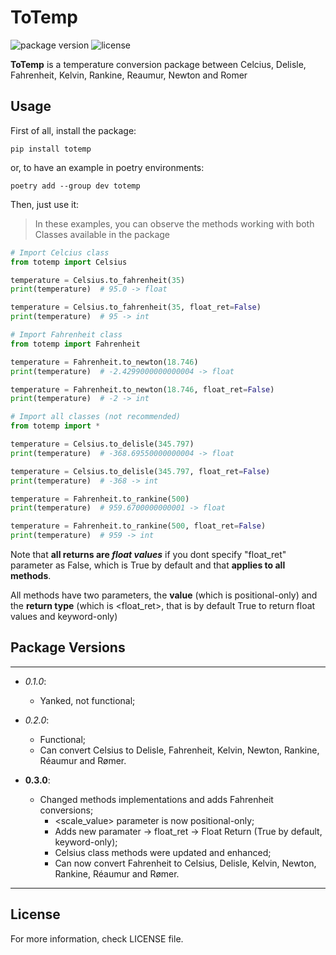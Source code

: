 # ToTemp
<div style="display: inline-block">
  <img src="https://shields.io/pypi/v/totemp"  alt="package version"/>
  <img src="https://img.shields.io/pypi/l/totemp.svg"  alt="license"/>
</div>

**ToTemp** is a temperature conversion package between Celcius, Delisle, Fahrenheit, Kelvin, Rankine, Reaumur, Newton and Romer

## Usage

First of all, install the package:

```
pip install totemp
```

or, to have an example in poetry environments:

```
poetry add --group dev totemp
```

Then, just use it:

> In these examples, you can observe the methods working with both
Classes available in the package

````python
# Import Celcius class
from totemp import Celsius

temperature = Celsius.to_fahrenheit(35)
print(temperature)  # 95.0 -> float

temperature = Celsius.to_fahrenheit(35, float_ret=False)
print(temperature)  # 95 -> int
````
````python
# Import Fahrenheit class
from totemp import Fahrenheit

temperature = Fahrenheit.to_newton(18.746)
print(temperature)  # -2.4299000000000004 -> float

temperature = Fahrenheit.to_newton(18.746, float_ret=False)
print(temperature)  # -2 -> int
````
````python
# Import all classes (not recommended)
from totemp import *

temperature = Celsius.to_delisle(345.797)
print(temperature)  # -368.69550000000004 -> float

temperature = Celsius.to_delisle(345.797, float_ret=False)
print(temperature)  # -368 -> int

temperature = Fahrenheit.to_rankine(500)
print(temperature)  # 959.6700000000001 -> float

temperature = Fahrenheit.to_rankine(500, float_ret=False)
print(temperature)  # 959 -> int
````

Note that **all returns are *float values*** if you dont specify "float_ret"
parameter as False, which is True by default and that **applies to all methods**.

All methods have two parameters, the **value** (which is positional-only)
and the **return type** (which is <float_ret>, that is by default True to return float
values and keyword-only)

## Package Versions

---

- _0.1.0_:
  - Yanked, not functional;
- _0.2.0_:
  - Functional;
  - Can convert Celsius to Delisle, Fahrenheit, Kelvin, Newton, Rankine, Réaumur and Rømer.


- **0.3.0**:
  - Changed methods implementations and adds Fahrenheit conversions;
    - <scale_value> parameter is now positional-only;
    - Adds new paramater -> float_ret -> Float Return (True by default, keyword-only);
    - Celsius class methods were updated and enhanced;
    - Can now convert Fahrenheit to Celsius, Delisle, Kelvin, Newton, Rankine, Réaumur and Rømer.

---

## License

For more information, check LICENSE file.
